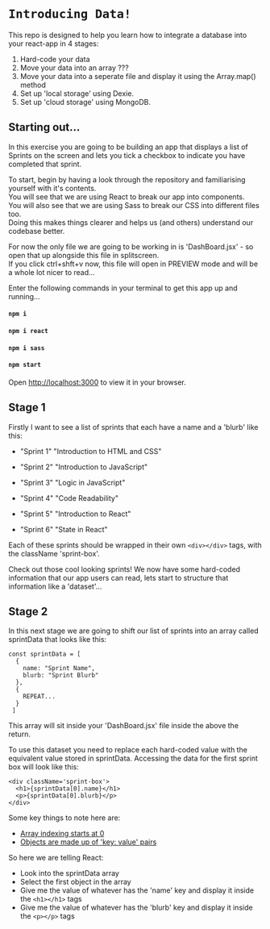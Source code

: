# `Introducing Data!`

This repo is designed to help you learn how to integrate a database into your react-app in 4 stages:
1. Hard-code your data
2. Move your data into an array ???
2. Move your data into a seperate file and display it using the Array.map() method
3. Set up 'local storage' using Dexie.
4. Set up 'cloud storage' using MongoDB.


## Starting out...

In this exercise you are going to be building an app that displays a list of Sprints on the screen and lets you tick a checkbox to indicate you have completed that sprint.

To start, begin by having a look through the repository and familiarising yourself with it's contents. <br>
You will see that we are using React to break our app into components. <br>
You will also see that we are using Sass to break our CSS into different files too.<br>
Doing this makes things clearer and helps us (and others) understand our codebase better.<br>

For now the only file we are going to be working in is 'DashBoard.jsx' - so open that up alongside this file in splitscreen.<br>
If you click ctrl+shft+v now, this file will open in PREVIEW mode and will be a whole lot nicer to read...

Enter the following commands in your terminal to get this app up and running...

#### `npm i`
#### `npm i react`
#### `npm i sass`
#### `npm start`

Open [http://localhost:3000](http://localhost:3000) to view it in your browser. <br>

## Stage 1

Firstly I want to see a list of sprints that each have a name and a 'blurb' like this:

- "Sprint 1" "Introduction to HTML and CSS"

- "Sprint 2" "Introduction to JavaScript"

- "Sprint 3" "Logic in JavaScript"
 
- "Sprint 4" "Code Readability"

- "Sprint 5" "Introduction to React"

- "Sprint 6" "State in React"

Each of these sprints should be wrapped in their own `<div></div>` tags, with the className 'sprint-box'. <br>

Check out those cool looking sprints! 
We now have some hard-coded information that our app users can read, lets start to structure that information like a 'dataset'...

## Stage 2

In this next stage we are going to shift our list of sprints into an array called sprintData that looks like this: <br>

```
const sprintData = [
  {
    name: "Sprint Name",
    blurb: "Sprint Blurb"
  },
  {
    REPEAT...
  }
 ]
```
This array will sit inside your 'DashBoard.jsx' file inside the above the return.<br>

To use this dataset you need to replace each hard-coded value with the equivalent value stored in sprintData. 
Accessing the data for the first sprint box will look like this:

```
<div className='sprint-box'>
  <h1>{sprintData[0].name}</h1>
  <p>{sprintData[0].blurb}</p>
</div>
```
Some key things to note here are:
- [Array indexing starts at 0](https://blog.kevinchisholm.com/javascript/javascript-array-length-always-one-higher/#:~:text=Arrays%20in%20JavaScript%20are%20zero,2%E2%80%9D%2C%20and%20so%20on.)
- [Objects are made up of 'key: value' pairs](https://www.freecodecamp.org/news/javascript-object-keys-tutorial-how-to-use-a-js-key-value-pair/)

So here we are telling React: 
- Look into the sprintData array
- Select the first object in the array
- Give me the value of whatever has the 'name' key and display it inside the `<h1></h1>` tags
- Give me the value of whatever has the 'blurb' key and display it inside the `<p></p>` tags

